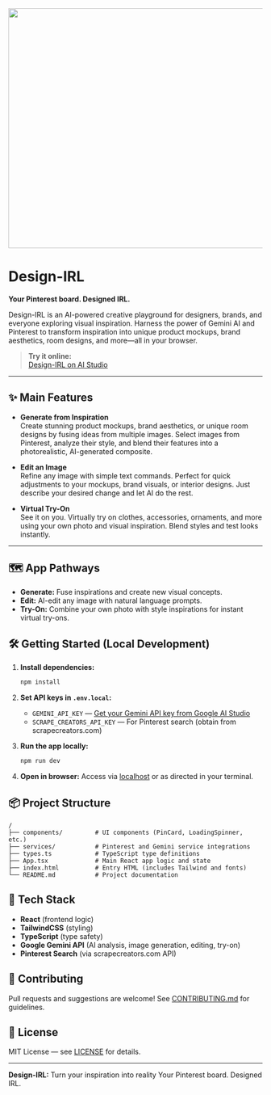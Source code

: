 <div align="center">
<img width="1200" height="475" alt="GHBanner" src="https://github.com/user-attachments/assets/0aa67016-6eaf-458a-adb2-6e31a0763ed6" />
</div>

# Design-IRL

**Your Pinterest board. Designed IRL.**

Design-IRL is an AI-powered creative playground for designers, brands, and everyone exploring visual inspiration. Harness the power of Gemini AI and Pinterest to transform inspiration into unique product mockups, brand aesthetics, room designs, and more—all in your browser.

> **Try it online:**  
> [Design-IRL on AI Studio](https://ai.studio/apps/drive/1-SWD6W5Qucbxw9XAmsmjBzEMIx5gc2lP)

---

## ✨ Main Features

- **Generate from Inspiration**  
  Create stunning product mockups, brand aesthetics, or unique room designs by fusing ideas from multiple images. Select images from Pinterest, analyze their style, and blend their features into a photorealistic, AI-generated composite.

- **Edit an Image**  
  Refine any image with simple text commands. Perfect for quick adjustments to your mockups, brand visuals, or interior designs. Just describe your desired change and let AI do the rest.

- **Virtual Try-On**  
  See it on you. Virtually try on clothes, accessories, ornaments, and more using your own photo and visual inspiration. Blend styles and test looks instantly.

---

## 🗺️ App Pathways

- **Generate:** Fuse inspirations and create new visual concepts.
- **Edit:** AI-edit any image with natural language prompts.
- **Try-On:** Combine your own photo with style inspirations for instant virtual try-ons.

## 🛠️ Getting Started (Local Development)

1. **Install dependencies:**
   ```bash
   npm install
   ```
2. **Set API keys in `.env.local`:**
   - `GEMINI_API_KEY` — [Get your Gemini API key from Google AI Studio](https://aistudio.google.com/app/apikey)
   - `SCRAPE_CREATORS_API_KEY` — For Pinterest search (obtain from scrapecreators.com)

3. **Run the app locally:**
   ```bash
   npm run dev
   ```
4. **Open in browser:** Access via [localhost](http://localhost:3000) or as directed in your terminal.

## 📦 Project Structure

```
/
├── components/         # UI components (PinCard, LoadingSpinner, etc.)
├── services/           # Pinterest and Gemini service integrations
├── types.ts            # TypeScript type definitions
├── App.tsx             # Main React app logic and state
├── index.html          # Entry HTML (includes Tailwind and fonts)
└── README.md           # Project documentation
```

## 📝 Tech Stack

- **React** (frontend logic)
- **TailwindCSS** (styling)
- **TypeScript** (type safety)
- **Google Gemini API** (AI analysis, image generation, editing, try-on)
- **Pinterest Search** (via scrapecreators.com API)

## 🤝 Contributing

Pull requests and suggestions are welcome! See [CONTRIBUTING.md](CONTRIBUTING.md) for guidelines.

## 📄 License

MIT License — see [LICENSE](LICENSE) for details.

---

**Design-IRL:** Turn your inspiration into reality Your Pinterest board. Designed IRL.
